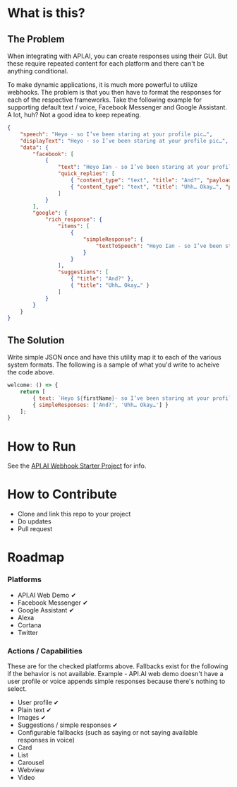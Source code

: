 # What is this?

## The Problem

When integrating with API.AI, you can create responses using their GUI.  But these require repeated content for each platform and there can't be anything conditional.

To make dynamic applications, it is much more powerful to utilize webhooks.  The problem is that you then have to format the responses for each of the respective frameworks.  Take the following example for supporting default text / voice, Facebook Messenger and Google Assistant.  A lot, huh?  Not a good idea to keep repeating.

```json
{
    "speech": "Heyo - so I’ve been staring at your profile pic…",
    "displayText": "Heyo - so I’ve been staring at your profile pic…",
    "data": {
        "facebook": [
            {
                "text": "Heyo Ian - so I’ve been staring at your profile pic…",
                "quick_replies": [
                    { "content_type": "text", "title": "And?", "payload": "And?" },
                    { "content_type": "text", "title": "Uhh… Okay…", "payload": "Uhh… Okay…" }
                ]
            }
        ],
        "google": {
            "rich_response": {
                "items": [
                    {
                        "simpleResponse": {
                            "textToSpeech": "Heyo Ian - so I’ve been staring at your profile pic…"
                        }
                    }
                ],
                "suggestions": [
                    { "title": "And?" },
                    { "title": "Uhh… Okay…" }
                ]
            }
        }
    }
}
```

## The Solution

Write simple JSON once and have this utility map it to each of the various system formats.  The following is a sample of what you'd write to acheive the code above.

```js
welcome: () => {
    return [
        { text: `Heyo ${firstName}- so I’ve been staring at your profile pic…` },
        { simpleResponses: ['And?', 'Uhh… Okay…'] }
    ];
}
```

# How to Run

See the [API.AI Webhook Starter Project](https://github.com/ianrichard/api-ai-webhook-starter) for info.

# How to Contribute

- Clone and link this repo to your project
- Do updates
- Pull request

# Roadmap

### Platforms

- API.AI Web Demo ✔
- Facebook Messenger ✔
- Google Assistant ✔
- Alexa
- Cortana
- Twitter

### Actions / Capabilities

These are for the checked platforms above. Fallbacks exist for the following if the behavior is not available.  Example - API.AI web demo doesn't have a user profile or voice appends simple responses because there's nothing to select.

- User profile ✔
- Plain text ✔
- Images ✔
- Suggestions / simple responses ✔
- Configurable fallbacks (such as saying or not saying available responses in voice)
- Card
- List
- Carousel
- Webview
- Video